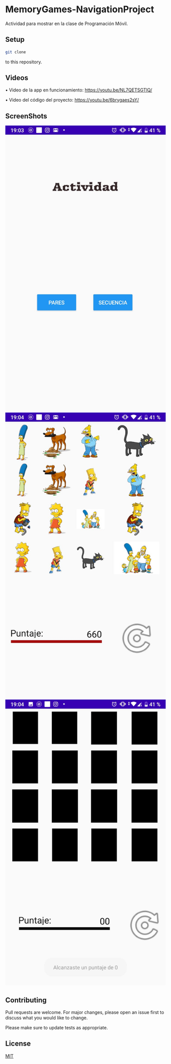 # MemoryGames-NavigationProject

Actividad para mostrar en la clase de Programación Móvil.

## Setup

```bash
git clone
``` 
to this repository.

## Videos
•	Video de la app en funcionamiento:
https://youtu.be/NL7QETSGTlQ/

•	Video del código del proyecto:
https://youtu.be/6brygaes2sY/


## ScreenShots
![](images/SS3.jpeg)
![](images/SS1.jpeg)
![](images/SS4.jpeg)


## Contributing
Pull requests are welcome. For major changes, please open an issue first to discuss what you would like to change.

Please make sure to update tests as appropriate.

## License
[MIT](https://choosealicense.com/licenses/mit/)
